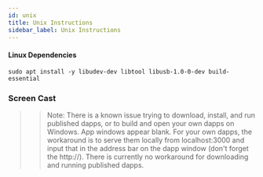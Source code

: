 ```yaml
---
id: unix
title: Unix Instructions
sidebar_label: Unix Instructions
---
```



#### Linux Dependencies
```
sudo apt install -y libudev-dev libtool libusb-1.0-0-dev build-essential
```
### Screen Cast
<script id="asciicast-uKHdXk9NCx6tLeG4ddzmWdJ8k" src="https://asciinema.org/a/uKHdXk9NCx6tLeG4ddzmWdJ8k.js" data-size="medium" data-speed="2" async></script>

>>Note: There is a known issue trying to download, install, and run published dapps, or to build and open your own dapps on Windows. App windows appear blank. For your own dapps, the workaround is to serve them locally from localhost:3000 and input that in the address bar on the dapp window (don't forget the http://). There is currently no workaround for downloading and running published dapps.
